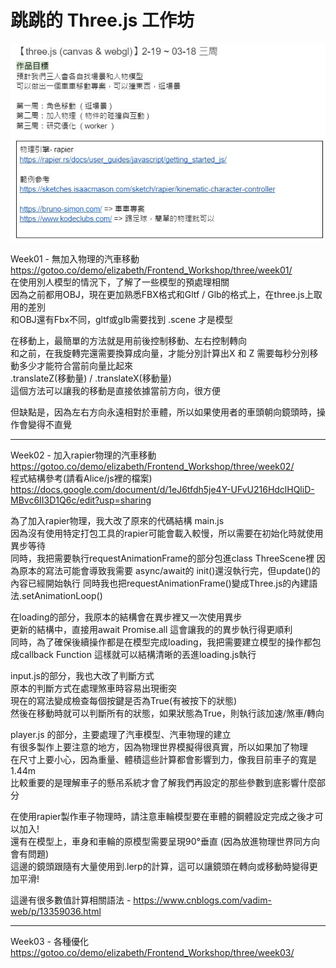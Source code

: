 #  跳跳的 Three.js 工作坊

![这是图片](workshop.jpg)

Week01 - 無加入物理的汽車移動 <br>
https://gotoo.co/demo/elizabeth/Frontend_Workshop/three/week01/ <br>
在使用別人模型的情況下，了解了一些模型的預處理相關 <br>
因為之前都用OBJ，現在更加熟悉FBX格式和Gltf / Glb的格式上，在three.js上取用的差別 <br>
和OBJ還有Fbx不同，gltf或glb需要找到 .scene 才是模型  <br>

在移動上，最簡單的方法就是用前後控制移動、左右控制轉向 <br>
和之前，在我旋轉完還需要換算成向量，才能分別計算出X 和 Z 需要每秒分別移動多少才能符合當前向量比起來 <br>
.translateZ(移動量) / .translateX(移動量) <br>
這個方法可以讓我的移動是直接依據當前方向，很方便 <br>

但缺點是，因為左右方向永遠相對於車體，所以如果使用者的車頭朝向鏡頭時，操作會變得不直覺 <br>

---

Week02 - 加入rapier物理的汽車移動 <br>
https://gotoo.co/demo/elizabeth/Frontend_Workshop/three/week02/ <br>
程式結構參考(請看Alice/js裡的檔案) <br>
https://docs.google.com/document/d/1eJ6tfdh5je4Y-UFvU216HdclHQliD-MBvc6II3D1Q6c/edit?usp=sharing <br>

為了加入rapier物理，我大改了原來的代碼結構 main.js <br>
因為沒有使用特定打包工具的rapier可能會載入較慢，所以需要在初始化時就使用異步等待 <br>
同時，我把需要執行requestAnimationFrame的部分包進class ThreeScene裡
因為原本的寫法可能會導致我需要 async/await的 init()還沒執行完，但update()的內容已經開始執行
同時我也把requestAnimationFrame()變成Three.js的內建語法.setAnimationLoop()
        
在loading的部分，我原本的結構會在異步裡又一次使用異步 <br>
更新的結構中，直接用await Promise.all 這會讓我的的異步執行得更順利 <br>
同時，為了確保後續操作都是在模型完成loading，我把需要建立模型的操作都包成callback Function 這樣就可以結構清晰的丟進loading.js執行 <br>

input.js的部分，我也大改了判斷方式 <br>
原本的判斷方式在處理煞車時容易出現衝突  <br>
現在的寫法變成檢查每個按鍵是否為True(有被按下的狀態) <br>
然後在移動時就可以判斷所有的狀態，如果狀態為True，則執行該加速/煞車/轉向  <br>

player.js 的部分，主要處理了汽車模型、汽車物理的建立 <br>
有很多製作上要注意的地方，因為物理世界模擬得很真實，所以如果加了物理 <br>
在尺寸上要小心，因為重量、體積這些計算都會影響到力，像我目前車子的寬是 1.44m <br>
比較重要的是理解車子的懸吊系統才會了解我們再設定的那些參數到底影響什麼部分  <br>

在使用rapier製作車子物理時，請注意車輪模型要在車體的鋼體設定完成之後才可以加入! <br>
還有在模型上，車身和車輪的原模型需要呈現90°垂直 (因為放進物理世界同方向會有問題)  <br>
這邊的鏡頭跟隨有大量使用到.lerp的計算，這可以讓鏡頭在轉向或移動時變得更加平滑! <br>

這邊有很多數值計算相關語法 - https://www.cnblogs.com/vadim-web/p/13359036.html <br>

---

Week03 - 各種優化 <br>
https://gotoo.co/demo/elizabeth/Frontend_Workshop/three/week03/ <br>
